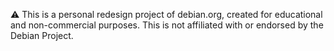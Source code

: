 ⚠️ This is a personal redesign project of debian.org, created for educational and non-commercial purposes. This is not affiliated with or endorsed by the Debian Project.